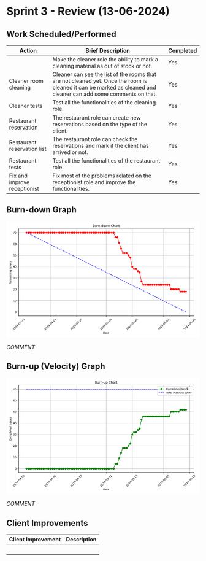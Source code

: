 # Sprint 3 - Review (13-06-2024)

## Work Scheduled/Performed

| Action                       | Brief Description                                                                                                                                               | Completed |
|------------------------------|-----------------------------------------------------------------------------------------------------------------------------------------------------------------|-----------|
|               | Make the cleaner role the ability to mark a cleaning material as out of stock or not.                                                                           | Yes       |
| Cleaner room cleaning        | Cleaner can see the list of the rooms that are not cleaned yet. Once the room is cleaned it can be marked as cleaned and cleaner can add some comments on that. | Yes       |
| Cleaner tests                | Test all the functionalities of the cleaning role.                                                                                                              | Yes       |
| Restaurant reservation       | The restaurant role can create new reservations based on the type of the client.                                                                                | Yes       |
| Restaurant reservation list  | The restaurant role can check the reservations and mark if the client has arrived or not.                                                                       | Yes       |
| Restaurant tests             | Test all the functionalities of the restaurant role.                                                                                                            | Yes       |
| Fix and improve receptionist | Fix most of the problems related on the receptionist role and improve the functionalities.                                                                      | Yes       |

## Burn-down Graph

![burn_down_chart_sprint3.png](burn_down_chart_sprint3.png)

_COMMENT_

## Burn-up (Velocity) Graph

![burn_up_chart_sprint3.png](burn_up_chart_sprint3.png)

_COMMENT_

## Client Improvements

| Client Improvement | Description |
|--------------------|-------------|
|                    |             |
|                    |             |
|                    |             |
|                    |             |
|                    |             |

